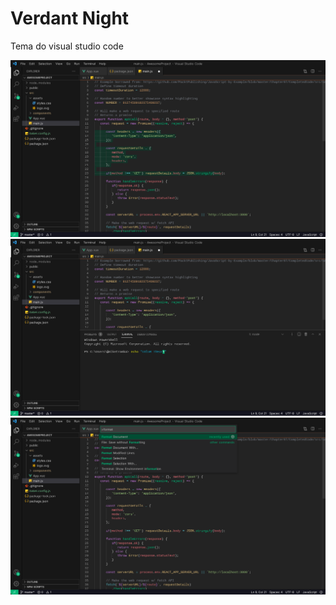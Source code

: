# Verdant Night
 Tema do visual studio code

<img src="./prints/1.jpeg"/>
<img src="./prints/2.jpeg"/>
<img src="./prints/3.jpeg"/>
